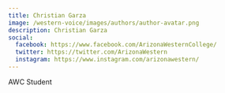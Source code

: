 ```yaml
---
title: Christian Garza
image: /western-voice/images/authors/author-avatar.png
description: Christian Garza
social:
  facebook: https://www.facebook.com/ArizonaWesternCollege/
  twitter: https://twitter.com/ArizonaWestern
  instagram: https://www.instagram.com/arizonawestern/
---
```


AWC Student